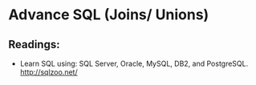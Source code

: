 # Advance SQL (Joins/ Unions)

## Readings:

* Learn SQL using: SQL Server, Oracle, MySQL, DB2, and PostgreSQL.    http://sqlzoo.net/ 


